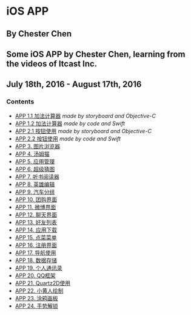 # iOS APP
## By Chester Chen
## Some iOS APP by Chester Chen, learning from the videos of Itcast Inc.
## July 18th, 2016 - August 17th, 2016

### Contents

- [APP 1.1 加法计算器](CCAddCounter) *made by storyboard and Objective-C*
- [APP 1.2 加法计算器](CCAddCounter-Swift) *made by code and Swift*
- [APP 2.1 按钮使用](CCButtonUse) *made by storyboard and Objective-C*
- [APP 2.2 按钮使用](CCButtonUse-Swift) *made by code and Swift*
- [APP 3. 图片浏览器](CCImageExplorer)
- [APP 4. 汤姆猫](CCTomCat)
- [APP 5. 应用管理](CCAppControl)
- [APP 6. 超级猜图](CCFigureGuess)
- [APP 7. 听书阅读器](CCDictionReader)
- [APP 8. 英雄编辑](CCHeroEdit)
- [APP 9. 汽车分组](CCCarGroup)
- [APP 10. 团购界面](CCGroupInterface)
- [APP 11. 微博界面](CCWeiboInterface)
- [APP 12. 聊天界面](CCChatInterface)
- [APP 13. 好友列表](CCFriendList)
- [APP 14. 应用下载](CCAppDownload)
- [APP 15. 点菜菜单](CCOrderFood)
- [APP 16. 注册界面](CCRegisterInterface)
- [APP 17. 导航使用](CCNavigationUse)
- [APP 18. 数据存储](CCDataStorage)
- [APP 19. 个人通讯录](CCPersonalContacts)
- [APP 20. QQ框架](CCQQFramework)
- [APP 21. Quartz2D使用](CCQuartz2DUse)
- [APP 22. 小黄人绘制](CCMinionsDraw)
- [APP 23. 涂鸦画板](CCDoodlePainter)
- [APP 24. 手势解锁](CCGestureUnlock)